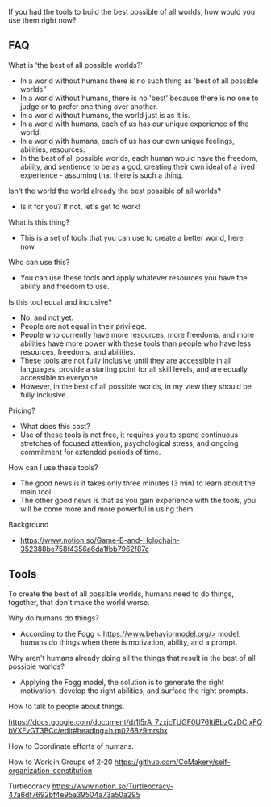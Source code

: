 If you had the tools to build the best possible of all worlds, how would you use them right now?

## FAQ ##

What is 'the best of all possible worlds?'
* In a world without humans there is no such thing as 'best of all possible worlds.' 
* In a world without humans, there is no 'best' because there is no one to judge or to prefer one thing over another. 
* In a world without humans, the world just is as it is.
* In a world with humans, each of us has our unique experience of the world.
* In a world with humans, each of us has our own unique feelings, abilities, resources.
* In the best of all possible worlds, each human would have the freedom, ability, and sentience to be as a god, creating their own ideal of a lived experience - assuming that there is such a thing. 

Isn't the world the world already the best possible of all worlds?
* Is it for you?  If not, let's get to work!

What is this thing?
* This is a set of tools that you can use to create a better world, here, now.

Who can use this?
* You can use these tools and apply whatever resources you have the ability and freedom to use. 

Is this tool equal and inclusive?
* No, and not yet. 
* People are not equal in their privilege.  
* People who currently have more resources, more freedoms, and more abilities have more power with these tools than people who have less resources, freedoms, and abilities.  
* These tools are not fully inclusive until they are accessible in all languages, provide a starting point for all skill levels, and are equally accessible to everyone.  
* However, in the best of all possible worlds, in my view they should be fully inclusive.

Pricing?  
* What does this cost?
* Use of these tools is not free, it requires you to spend continuous stretches of focused attention, psychological stress, and ongoing commitment for extended periods of time. 

How can I use these tools?
* The good news is it takes only three minutes (3 min) to learn about the main tool.
* The other good news is that as you gain experience with the tools, you will be come more and more powerful in using them.

Background 
* https://www.notion.so/Game-B-and-Holochain-352388be758f4356a6da1fbb7962f87c

## Tools ##
To create the best of all possible worlds, humans need to do things, together, that don't make the world worse.  

Why do humans do things?
* According to the Fogg < https://www.behaviormodel.org/> model, humans do things when there is motivation, ability, and a prompt.

Why aren't humans already doing all the things that result in the best of all possible worlds?
* Applying the Fogg model, the solution is to generate the right motivation, develop the right abilities, and surface the right prompts.

How to talk to people about things. 
 
https://docs.google.com/document/d/1l5rA_7zxjcTUGF0U76ItjBbzCzDCjxFQbVXFvGT3BCc/edit#heading=h.m0268z9mrsbx


How to Coordinate efforts of humans. 

How to Work in Groups of 2-20
https://github.com/CoMakery/self-organization-constitution

Turtleocracy
https://www.notion.so/Turtleocracy-47a6df7692bf4e95a39504a73a50a295


